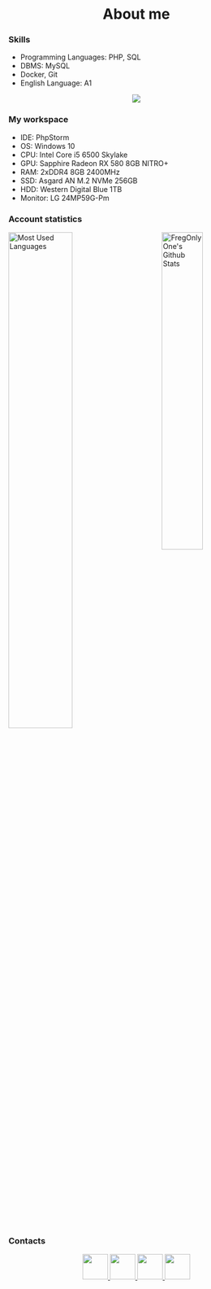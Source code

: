 <h1 align="center">About me</h1>                                <!-- Specially written in HTML. -->
<div>
  <h3>Skills</h3>
  <ul>
    <li>
      Programming Languages: PHP, SQL
    </li>
    <li>
      DBMS: MySQL
    </li>
    <li>
      Docker, Git
    </li>
    <li>
      English Language: A1
    </li>
  </ul>
  <div align="center">
    <a href="https://www.codewars.com/users/FregOnlyOne">
      <img src="https://www.codewars.com/users/FregOnlyOne/badges/large">
    </a>
  </div>
</div>
<div>
  <h3>My workspace</h3>
  <ul>
    <li>
      IDE: PhpStorm
    </li>
    <li>
      OS: Windows 10
    </li>
    <li>
      CPU: Intel Core i5 6500 Skylake
    </li>
    <li>
      GPU: Sapphire Radeon RX 580 8GB NITRO+
    </li>
    <li>
      RAM: 2хDDR4 8GB 2400MHz
    </li>
    <li>
      SSD: Asgard AN M.2 NVMe 256GB
    </li>
    <li>
      HDD: Western Digital Blue 1TB
    </li>
    <li>
      Monitor: LG 24MP59G-Pm
    </li>
  </ul>
</div>
<div>
  <h3>Account statistics</h3>
  <div>
    <img alt="Most Used Languages" width=50%
    src="https://github-readme-stats.vercel.app/api?username=FregOnlyOne&show_icons=true&theme=tokyonight" />
    <img align="right" alt="FregOnlyOne's Github Stats" width=40%
    src="https://github-readme-stats.vercel.app/api/top-langs/?username=FregOnlyOne&layout=compact&theme=tokyonight" />
  </div>
</div>
<div>
  <h3>Contacts</h3>
  <div align="center">
    <a href="https://vk.com/nikitayakovlev28">
      <img src="https://github.com/FregOnlyOne/FregOnlyOne/blob/main/VK.svg" width=50px height=50px>
    </a>
    <a href="https://t.me/fregonlyone">
      <img src="https://github.com/FregOnlyOne/FregOnlyOne/blob/main/Telegram.svg" width=50ph height=50px>
    </a>
    <a href="https://discord.gg/AQGYP9pKU9">
      <img src="https://github.com/FregOnlyOne/FregOnlyOne/blob/main/Discord.svg" width=50px height=50px>
    </a>
    <a href="https://twitter.com/unknown220228">
      <img src="https://github.com/FregOnlyOne/FregOnlyOne/blob/main/twitter.svg" width=50px height=50px>
    </a>
  </div>
</div>
